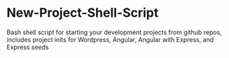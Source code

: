 # New-Project-Shell-Script
Bash shell script for starting your development projects from github repos, includes project inits for Wordpress, Angular, Angular with Express, and Express seeds
